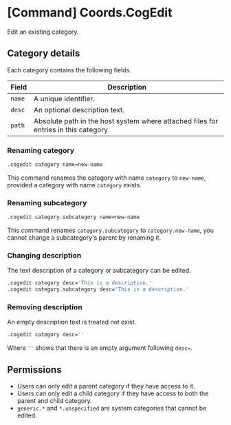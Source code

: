 # [Command] Coords.CogEdit

Edit an existing category.

## Category details

Each category contains the following fields.

|Field|Description|
|---|---|
|`name`|A unique identifier.|
|`desc`|An optional description text.|
|`path`|Absolute path in the host system where attached files for entries in this category.|

### Renaming category
```sh
.cogedit category name=new-name
```

This command renames the category with name `category` to `new-name`, provided a category with name `category` exists.

### Renaming subcategory
```sh
.cogedit category.subcategory name=new-name
```

This command renames `category.subcategory` to `category.new-name`, you cannot change a subcategory's parent by renaming it.

### Changing description

The text description of a category or subcategory can be edited.

```sh
.cogedit category desc='This is a description.'
.cogedit category.subcategory desc='This is a description.'
```

### Removing description

An empty description text is treated not exist.

```sh
.cogedit category desc=''
```
Where `''` shows that there is an empty argument following `desc=`.

## Permissions

- Users can only edit a parent category if they have access to it.
- Users can only edit a child category if they have access to both the parent and child category.
- `generic.*` and `*.unspecified` are system categories that cannot be edited.
